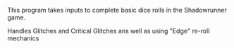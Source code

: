 This program takes inputs to complete basic dice rolls in the Shadowrunner game.


Handles Glitches and Critical Glitches ans well as using "Edge" re-roll mechanics


